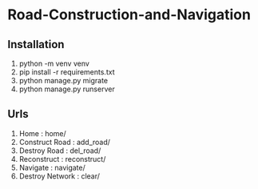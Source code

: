 # Road-Construction-and-Navigation

## Installation
1. python -m venv venv
2. pip install -r requirements.txt
3. python manage.py migrate
4. python manage.py runserver

## Urls
1. Home : home/
2. Construct Road : add_road/
3. Destroy Road : del_road/
4. Reconstruct : reconstruct/
5. Navigate : navigate/
6. Destroy Network : clear/
